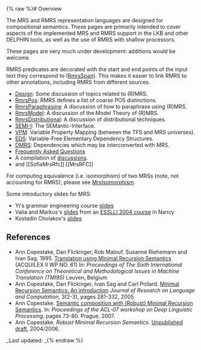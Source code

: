{% raw %}# Overview

The MRS and RMRS representation languages are designed for compositional
semantics. These pages are primarily intended to cover aspects of the
implemented MRS and RMRS support in the LKB and other DELPHIN tools, as
well as the use of RMRS with shallow processors.

These pages are very much under development: additions would be welcome.

RMRS predicates are decorated with the start and end points of the input
text they correspond to ([RmrsSpan](../RmrsSpan)). This makes it easier to
link RMRS to other annotations, including RMRS from different sources.

- [Design](../RmrsDesign): Some discussion of topics related to (R)MRS.
- [RmrsPos](../RmrsPos): RMRS defines a list of coarse POS distinctions.
- [RmrsParaphrasing](../RmrsParaphrasing): A discussion of how to
paraphrase using (R)MRS.
- [RmrsModel](../RmrsModel): A discussion of the Model Theory of (R)MRS.
- [RmrsDistributional](../RmrsDistributional): A discussion of
distributional techniques.
- [SEMI-I](../RmrsSemi): The SEMantic-Interface.
- [VPM](../RmrsVpm): Variable Property Mapping (between the TFS and MRS
universes).
- [EDS](../EdsTop): Variable-Free Elementary Dependency Structures.
- [DMRS](../RmrsDmrs): Dependencies which may be interconverted with MRS.
- [Frequently Asked Questions](../RmrsFaq)
- A compilation of [discussions](../RmrsDiscussions).
- and [[SofiaMrsRfc]] [[MrsRFC]]

For computing equivalence (i.e. isomorphism) of two MRSs (note, not
accounting for RMRS), please see [MrsIsomorphism](../MrsIsomorphism).

Some introductory slides for MRS:

- Yi's grammar engineering course
[slides](http://www.coli.uni-saarland.de/~yzhang/ge-ss08/lecture-05.pdf)
- Valia and Markus's [slides](http://www.let.rug.nl/egg/mrs.pdf) from
an [ESSLLI 2004 course](http://www.let.rug.nl/egg/esslli04.php3) in
Nancy
- Kostadin Cholakov's
[slides](http://www.coli.uni-saarland.de/~kordoni/courses/ss07/mrs_presentation.pdf)

## References

- Ann Copestake, Dan Flickinger, Rob Malouf, Susanne Riehemann and
Ivan Sag, 1995. [Translation using Minimal Recursion
Semantics](http://mt-archive.info/TMI-1995-Copestake.pdf) (ACQUILEX
II WP NO. 61) In: *Proceedings of The Sixth International Conference
on Theoretical and Methodological Issues in Machine Translation
(TMI95)* Leuven, Belgium
- Ann Copestake, Dan Flickinger, Ivan Sag and Carl Pollard. [Minimal
Recursion Semantics: An
introduction](http://www.cl.cam.ac.uk/~aac10/papers/mrs.pdf)
*Journal of Research on Language and Computation*, 3(2-3), pages
281-332, 2005
- Ann Copestake. [Semantic composition with (Robust) Minimal Recursion
Semantics](http://www.aclweb.org/anthology/W/W07/W07-1210.pdf). In:
*Proceedings of the ACL-07 workshop on Deep Linguistic Processing*,
pages 73-80. Prague, 2007.
- Ann Copestake. *Robust Minimal Recursion Semantics*. [Unpublished
draft](http://www.cl.cam.ac.uk/~aac10/papers/rmrsdraft.pdf),
2004/2006.

_Last updated: _{% endraw %}